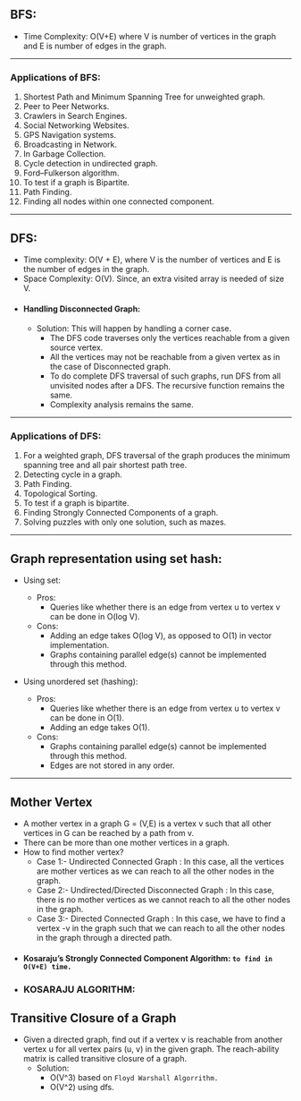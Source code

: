 ## BFS: 
 * Time Complexity: O(V+E) where V is number of vertices in the graph and E is number of edges in the graph.
 
<hr/> 

### Applications of BFS:
 1. Shortest Path and Minimum Spanning Tree for unweighted graph.
 2. Peer to Peer Networks.
 3. Crawlers in Search Engines.
 4. Social Networking Websites.
 5. GPS Navigation systems.
 6. Broadcasting in Network.
 7. In Garbage Collection.
 8. Cycle detection in undirected graph.
 9. Ford–Fulkerson algorithm.
 10. To test if a graph is Bipartite.
 11. Path Finding.
 12. Finding all nodes within one connected component.

<hr/>

## DFS: 
 * Time complexity: O(V + E), where V is the number of vertices and E is the number of edges in the graph.
 * Space Complexity: O(V). Since, an extra visited array is needed of size V.
 * #### Handling Disconnected Graph:
    * Solution: This will happen by handling a corner case.
        * The DFS code traverses only the vertices reachable from a given source vertex. 
        * All the vertices may not be reachable from a given vertex as in the case of Disconnected graph. 
        * To do complete DFS traversal of such graphs, run DFS from all unvisited nodes after a DFS. The recursive function remains the same.
        * Complexity analysis remains the same.
        
<hr/>

### Applications of DFS: 
 1. For a weighted graph, DFS traversal of the graph produces the minimum spanning tree and all pair shortest path tree.
 2. Detecting cycle in a graph.
 3. Path Finding.
 4. Topological Sorting.
 5. To test if a graph is bipartite.
 6. Finding Strongly Connected Components of a graph.
 7. Solving puzzles with only one solution, such as mazes.
 
 
<hr/>

## Graph representation using set hash: 
 * Using set:
    * Pros: 
        * Queries like whether there is an edge from vertex u to vertex v can be done in O(log V).
    * Cons: 
        * Adding an edge takes O(log V), as opposed to O(1) in vector implementation.
        * Graphs containing parallel edge(s) cannot be implemented through this method.
        
        

 * Using unordered set (hashing):
    * Pros:
        * Queries like whether there is an edge from vertex u to vertex v can be done in O(1).
        * Adding an edge takes O(1).
    * Cons:
        * Graphs containing parallel edge(s) cannot be implemented through this method.
        * Edges are not stored in any order.

<hr/>

## Mother Vertex
 * A mother vertex in a graph G = (V,E) is a vertex v such that all other vertices in G can be reached by a path from v.
 * There can be more than one mother vertices in a graph.
 * How to find mother vertex?
    * Case 1:- Undirected Connected Graph : In this case, all the vertices are mother vertices as we can reach to all the other nodes in the graph.
    * Case 2:- Undirected/Directed Disconnected Graph : In this case, there is no mother vertices as we cannot reach to all the other nodes in the graph.
    * Case 3:- Directed Connected Graph : In this case, we have to find a vertex -v in the graph such that we can reach to all the other nodes in the graph through a directed path.
 * #### Kosaraju’s Strongly Connected Component Algorithm: `to find in O(V+E) time.`
 * ### KOSARAJU ALGORITHM:
 

## Transitive Closure of a Graph
  * Given a directed graph, find out if a vertex v is reachable from another vertex u for all vertex pairs (u, v) in the given graph. The reach-ability matrix is called transitive closure of a graph.
    * Solution:
       * O(V^3) based on `Floyd Warshall Algorrithm.`
       * O(V^2) using dfs.
